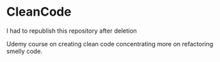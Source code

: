 # CleanCode
I had to republish this repository after deletion

Udemy course on creating clean code concentrating more on refactoring
smelly code.
